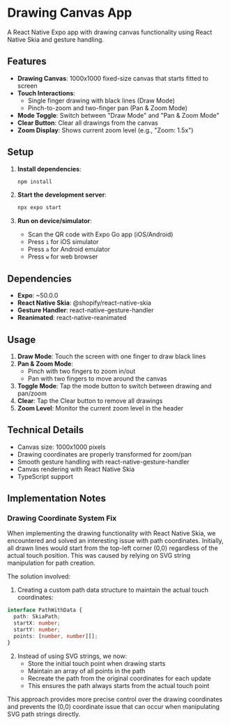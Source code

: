 # Drawing Canvas App

A React Native Expo app with drawing canvas functionality using React Native Skia and gesture handling.

## Features

- **Drawing Canvas**: 1000x1000 fixed-size canvas that starts fitted to screen
- **Touch Interactions**:
  - Single finger drawing with black lines (Draw Mode)
  - Pinch-to-zoom and two-finger pan (Pan & Zoom Mode)
- **Mode Toggle**: Switch between "Draw Mode" and "Pan & Zoom Mode"
- **Clear Button**: Clear all drawings from the canvas
- **Zoom Display**: Shows current zoom level (e.g., "Zoom: 1.5x")

## Setup

1. **Install dependencies**:
   ```bash
   npm install
   ```

2. **Start the development server**:
   ```bash
   npx expo start
   ```

3. **Run on device/simulator**:
   - Scan the QR code with Expo Go app (iOS/Android)
   - Press `i` for iOS simulator
   - Press `a` for Android emulator
   - Press `w` for web browser

## Dependencies

- **Expo**: ~50.0.0
- **React Native Skia**: @shopify/react-native-skia
- **Gesture Handler**: react-native-gesture-handler
- **Reanimated**: react-native-reanimated

## Usage

1. **Draw Mode**: Touch the screen with one finger to draw black lines
2. **Pan & Zoom Mode**: 
   - Pinch with two fingers to zoom in/out
   - Pan with two fingers to move around the canvas
3. **Toggle Mode**: Tap the mode button to switch between drawing and pan/zoom
4. **Clear**: Tap the Clear button to remove all drawings
5. **Zoom Level**: Monitor the current zoom level in the header

## Technical Details

- Canvas size: 1000x1000 pixels
- Drawing coordinates are properly transformed for zoom/pan
- Smooth gesture handling with react-native-gesture-handler
- Canvas rendering with React Native Skia
- TypeScript support 

## Implementation Notes

### Drawing Coordinate System Fix
When implementing the drawing functionality with React Native Skia, we encountered and solved an interesting issue with path coordinates. Initially, all drawn lines would start from the top-left corner (0,0) regardless of the actual touch position. This was caused by relying on SVG string manipulation for path creation.

The solution involved:
1. Creating a custom path data structure to maintain the actual touch coordinates:
```typescript
interface PathWithData {
  path: SkiaPath;
  startX: number;
  startY: number;
  points: [number, number][];
}
```

2. Instead of using SVG strings, we now:
   - Store the initial touch point when drawing starts
   - Maintain an array of all points in the path
   - Recreate the path from the original coordinates for each update
   - This ensures the path always starts from the actual touch point

This approach provides more precise control over the drawing coordinates and prevents the (0,0) coordinate issue that can occur when manipulating SVG path strings directly. 